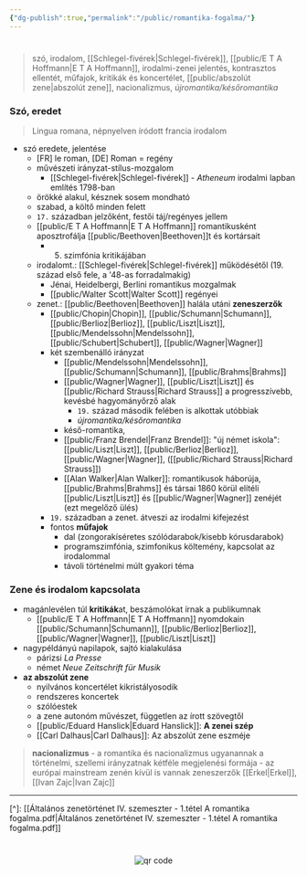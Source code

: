 ```yaml
---
{"dg-publish":true,"permalink":"/public/romantika-fogalma/"}
---
```


#

> szó, irodalom, [[Schlegel-fivérek\|Schlegel-fivérek]], [[public/E T A Hoffmann\|E T A Hoffmann]], irodalmi-zenei jelentés, kontrasztos ellentét, műfajok, kritikák és koncertélet, [[public/abszolút zene\|abszolút zene]], nacionalizmus, *újromantika/későromantika*

### Szó, eredet

> Lingua romana, népnyelven íródott francia irodalom

- szó eredete, jelentése
	- [FR] le roman, [DE] Roman = regény
	- művészeti irányzat-stílus-mozgalom
		- [[Schlegel-fivérek\|Schlegel-fivérek]] - *Atheneum* irodalmi lapban említés 1798-ban
	- örökké alakul, késznek sosem mondható
	- szabad, a költő minden felett
	- `17.` században jelzőként, festői táj/regényes jellem
	- [[public/E T A Hoffmann\|E T A Hoffmann]] romantikusként aposztrofálja [[public/Beethoven\|Beethoven]]t és kortársait
		- 5. szimfónia kritikájában
	- irodalomt.: [[Schlegel-fivérek\|Schlegel-fivérek]] működésétől (19. század első fele, a '48-as forradalmakig)
		- Jénai, Heidelbergi, Berlini romantikus mozgalmak
		- [[public/Walter Scott\|Walter Scott]] regényei
	- zenet.: [[public/Beethoven\|Beethoven]] halála utáni **zeneszerzők**
		- [[public/Chopin\|Chopin]], [[public/Schumann\|Schumann]], [[public/Berlioz\|Berlioz]], [[public/Liszt\|Liszt]], [[public/Mendelssohn\|Mendelssohn]], [[public/Schubert\|Schubert]], [[public/Wagner\|Wagner]]
		- két szembenálló irányzat
			- [[public/Mendelssohn\|Mendelssohn]], [[public/Schumann\|Schumann]], [[public/Brahms\|Brahms]]
			- [[public/Wagner\|Wagner]], [[public/Liszt\|Liszt]] és [[public/Richard Strauss\|Richard Strauss]] a progresszívebb, kevésbé hagyományőrző alak
				- `19.` század második felében is alkottak utóbbiak
				- *újromantika/későromantika*
			- késő-romantika, 
			- [[public/Franz Brendel\|Franz Brendel]]: "új német iskola": [[public/Liszt\|Liszt]], [[public/Berlioz\|Berlioz]], [[public/Wagner\|Wagner]], ([[public/Richard Strauss\|Richard Strauss]])
			- [[Alan Walker\|Alan Walker]]: romantikusok háborúja, [[public/Brahms\|Brahms]] és társai 1860 körül elítéli [[public/Liszt\|Liszt]] és [[public/Wagner\|Wagner]] zenéjét (ezt megelőző ülés)
		- `19.` században a zenet. átveszi az irodalmi kifejezést
		- fontos **műfajok**
			- dal (zongorakíséretes szólódarabok/kisebb kórusdarabok)
			- programszimfónia, szimfonikus költemény, kapcsolat az irodalommal
			- távoli történelmi múlt gyakori téma

### Zene és irodalom kapcsolata

- magánlevélen túl **kritikák**at, beszámolókat írnak a publikumnak
	- [[public/E T A Hoffmann\|E T A Hoffmann]] nyomdokain [[public/Schumann\|Schumann]], [[public/Berlioz\|Berlioz]], [[public/Wagner\|Wagner]], [[public/Liszt\|Liszt]]
- nagypéldányú napilapok, sajtó kialakulása
	- párizsi *La Presse*
	- német *Neue Zeitschrift für Musik*
- **az abszolút zene**
	- nyilvános koncertélet kikristályosodik
	- rendszeres koncertek
	- szólóestek
	- a zene autonóm művészet, független az írott szövegtől
	- [[public/Eduard Hanslick\|Eduard Hanslick]]: **A zenei szép**
	- [[Carl Dalhaus\|Carl Dalhaus]]: Az abszolút zene eszméje

> **nacionalizmus**
	- a romantika és nacionalizmus ugyanannak a történelmi, szellemi irányzatnak kétféle megjelenési formája
	- az európai mainstream zenén kívül is vannak zeneszerzők [[Erkel\|Erkel]], [[Ivan Zajc\|Ivan Zajc]]

---
[^]: [[Általános zenetörténet IV. szemeszter - 1.tétel A romantika fogalma.pdf\|Általános zenetörténet IV. szemeszter - 1.tétel A romantika fogalma.pdf]]



#
<p style="text-align: center;"><img src="https://chart.googleapis.com/chart?cht=qr&chl=https://notes.andrasdenes.com/romantika-fogalma&chs=180x180&choe=UTF-8&chld=L|2" alt="qr code"></p>


